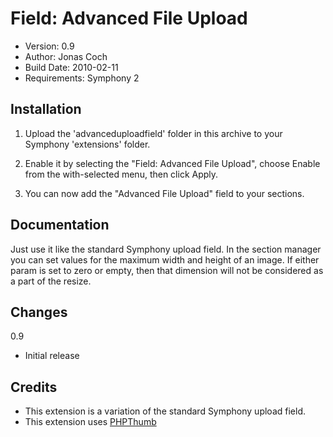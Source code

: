 # Field: Advanced File Upload

* Version: 0.9
* Author: Jonas Coch
* Build Date: 2010-02-11
* Requirements: Symphony 2

## Installation

1. Upload the 'advanceduploadfield' folder in this archive to your Symphony 'extensions' folder.

2. Enable it by selecting the "Field: Advanced File Upload", choose Enable from the with-selected menu, then click Apply.

3. You can now add the "Advanced File Upload" field to your sections.

## Documentation

Just use it like the standard Symphony upload field. In the section manager you can set values for the maximum width and height of an image. If either param is set to zero or empty, then that dimension will not be considered as a part of the resize.

## Changes

0.9

- Initial release

## Credits

* This extension is a variation of the standard Symphony upload field.
* This extension uses [PHPThumb](http://github.com/masterexploder/PHPThumb)

